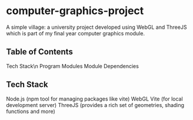 # computer-graphics-project
A simple village: a university project developed using WebGL and ThreeJS which is part of my final year computer graphics module.

## Table of Contents
  Tech Stack\n
  Program Modules
  Module Dependencies

## Tech Stack
  Node.js (npm tool for managing packages like vite)
  WebGL
  Vite (for local development server)
  ThreeJS (provides a rich set of geometries, shading functions and more)
